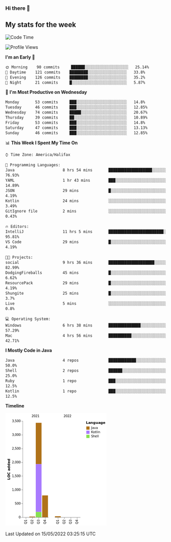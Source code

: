 ### Hi there 👋

## My stats for the week
<!--START_SECTION:waka-->
![Code Time](http://img.shields.io/badge/Code%20Time-188%20hrs%201%20min-blue)

![Profile Views](http://img.shields.io/badge/Profile%20Views-1-blue)

**I'm an Early 🐤** 

```text
🌞 Morning    90 commits     ██████░░░░░░░░░░░░░░░░░░░   25.14% 
🌆 Daytime    121 commits    ████████░░░░░░░░░░░░░░░░░   33.8% 
🌃 Evening    126 commits    ████████░░░░░░░░░░░░░░░░░   35.2% 
🌙 Night      21 commits     █░░░░░░░░░░░░░░░░░░░░░░░░   5.87%

```
📅 **I'm Most Productive on Wednesday** 

```text
Monday       53 commits     ███░░░░░░░░░░░░░░░░░░░░░░   14.8% 
Tuesday      46 commits     ███░░░░░░░░░░░░░░░░░░░░░░   12.85% 
Wednesday    74 commits     █████░░░░░░░░░░░░░░░░░░░░   20.67% 
Thursday     39 commits     ██░░░░░░░░░░░░░░░░░░░░░░░   10.89% 
Friday       53 commits     ███░░░░░░░░░░░░░░░░░░░░░░   14.8% 
Saturday     47 commits     ███░░░░░░░░░░░░░░░░░░░░░░   13.13% 
Sunday       46 commits     ███░░░░░░░░░░░░░░░░░░░░░░   12.85%

```


📊 **This Week I Spent My Time On** 

```text
⌚︎ Time Zone: America/Halifax

💬 Programming Languages: 
Java                     8 hrs 54 mins       ███████████████████░░░░░░   76.93% 
YAML                     1 hr 43 mins        ███░░░░░░░░░░░░░░░░░░░░░░   14.89% 
JSON                     29 mins             █░░░░░░░░░░░░░░░░░░░░░░░░   4.19% 
Kotlin                   24 mins             ░░░░░░░░░░░░░░░░░░░░░░░░░   3.49% 
GitIgnore file           2 mins              ░░░░░░░░░░░░░░░░░░░░░░░░░   0.43%

🔥 Editors: 
IntelliJ                 11 hrs 5 mins       ████████████████████████░   95.81% 
VS Code                  29 mins             █░░░░░░░░░░░░░░░░░░░░░░░░   4.19%

🐱‍💻 Projects: 
social                   9 hrs 36 mins       ████████████████████░░░░░   82.99% 
DodgingFireballs         45 mins             █░░░░░░░░░░░░░░░░░░░░░░░░   6.62% 
ResourcePack             29 mins             █░░░░░░░░░░░░░░░░░░░░░░░░   4.19% 
Shungite                 25 mins             █░░░░░░░░░░░░░░░░░░░░░░░░   3.7% 
Live                     5 mins              ░░░░░░░░░░░░░░░░░░░░░░░░░   0.8%

💻 Operating System: 
Windows                  6 hrs 38 mins       ██████████████░░░░░░░░░░░   57.29% 
Mac                      4 hrs 56 mins       ██████████░░░░░░░░░░░░░░░   42.71%

```

**I Mostly Code in Java** 

```text
Java                     4 repos             ████████████░░░░░░░░░░░░░   50.0% 
Shell                    2 repos             ██████░░░░░░░░░░░░░░░░░░░   25.0% 
Ruby                     1 repo              ███░░░░░░░░░░░░░░░░░░░░░░   12.5% 
Kotlin                   1 repo              ███░░░░░░░░░░░░░░░░░░░░░░   12.5%

```


**Timeline**

![Chart not found](https://raw.githubusercontent.com/lyndseyy/lyndseyy/main/charts/bar_graph.png) 


 Last Updated on 15/05/2022 03:25:15 UTC
<!--END_SECTION:waka-->